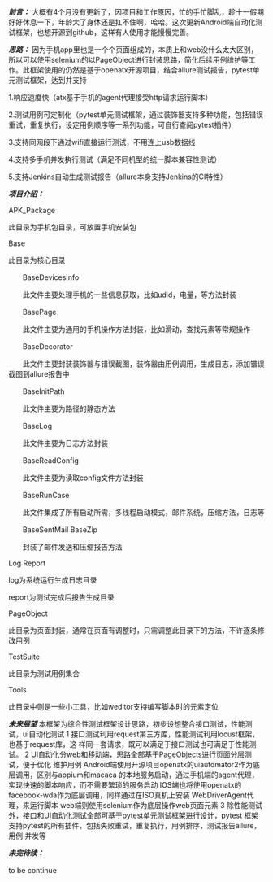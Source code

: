***前言：***
大概有4个月没有更新了，因项目和工作原因，忙的手忙脚乱，趁十一假期好好休息一下，年龄大了身体还是扛不住啊，哈哈。这次更新Android端自动化测试框架，也想开源到github，这样有人使用才能慢慢完善。

 

***思路：***
因为手机app里也是一个个页面组成的，本质上和web没什么太大区别，所以可以使用selenium的以PageObject进行封装思路，简化后续用例维护等工作。此框架使用的仍然是基于openatx开源项目，结合allure测试报告，pytest单元测试框架，达到并支持

1.响应速度快（atx基于手机的agent代理接受http请求运行脚本）

2.测试用例可定制化（pytest单元测试框架，通过装饰器支持多种功能，包括错误重试，重复执行，设定用例顺序等一系列功能，可自行查阅pytest插件）

3.支持同网段下通过wifi直接运行测试，不用连上usb数据线

4.支持多手机并发执行测试（满足不同机型的统一脚本兼容性测试）

5.支持Jenkins自动生成测试报告（allure本身支持Jenkins的CI特性）

 

***项目介绍：***


 

 APK_Package

此目录为手机包目录，可放置手机安装包

Base

此目录为核心目录



 

 

　　BaseDevicesInfo

　　此文件主要处理手机的一些信息获取，比如udid，电量，等方法封装

　　BasePage

　　此文件主要为通用的手机操作方法封装，比如滑动，查找元素等常规操作

　　BaseDecorator

　　此文件主要封装装饰器与错误截图，装饰器由用例调用，生成日志，添加错误截图到allure报告中

　　BaseInitPath

　　此文件主要为路径的静态方法

　　BaseLog

　　此文件主要为日志方法封装

　　BaseReadConfig

　　此文件主要为读取config文件方法封装

　　BaseRunCase

　　此文件集成了所有启动所需，多线程启动模式，邮件系统，压缩方法，日志等

　　BaseSentMail BaseZip

　　封装了邮件发送和压缩报告方法

Log Report

log为系统运行生成日志目录

report为测试完成后报告生成目录

PageObject

此目录为页面封装，通常在页面有调整时，只需调整此目录下的方法，不许逐条修改用例

TestSuite

此目录为测试用例集合

Tools

此目录中则是一些小工具，比如weditor支持编写脚本时的元素定位

 

***未来展望***
本框架为综合性测试框架设计思路，初步设想整合接口测试，性能测试，ui自动化测试
1 接口测试利用request第三方库，性能测试利用locust框架，也基于request库，这 样同一套请求，既可以满足于接口测试也可满足于性能测试。
2 UI自动化分web和移动端，思路全部基于PageObjects进行页面分层测试，便于优化 维护用例
Android端使用开源项目openatx的uiautomator2作为底层调用，区别与appium和macaca 的本地服务启动，通过手机端的agent代理，实现快速的脚本响应，而不需要繁琐的服务启动
IOS端也将使用openatx的facebook-wda作为底层调用，同样通过在ISO真机上安装 WebDriverAgent代理，来运行脚本
web端则使用selenium作为底层操作web页面元素
3 除性能测试外，接口和UI自动化测试全部可基于pytest单元测试框架进行设计，pytest 框架支持pytest的所有插件，包括失败重试，重复执行，用例排序，测试报告allure，用例 并发等

 

***未完待续：***
 
to be continue
　　
